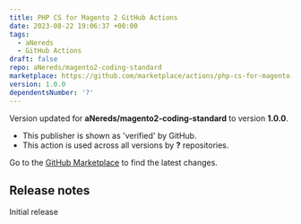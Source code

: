 ```yaml
---
title: PHP CS for Magento 2 GitHub Actions
date: 2023-08-22 19:06:37 +00:00
tags:
  - aNereds
  - GitHub Actions
draft: false
repo: aNereds/magento2-coding-standard
marketplace: https://github.com/marketplace/actions/php-cs-for-magento-2-github-actions
version: 1.0.0
dependentsNumber: '?'
---
```



Version updated for **aNereds/magento2-coding-standard** to version **1.0.0**.
- This publisher is shown as 'verified' by GitHub.
- This action is used across all versions by **?** repositories.

Go to the [GitHub Marketplace](https://github.com/marketplace/actions/php-cs-for-magento-2-github-actions) to find the latest changes.

## Release notes

Initial release
